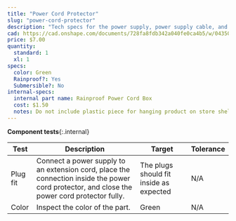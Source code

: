 ```yaml
---
title: "Power Cord Protector"
slug: "power-cord-protector"
description: "Tech specs for the power supply, power supply cable, and power cord protector in FarmBot Genesis. Visit [our shop](http://shop.farm.bot) to purchase parts."
cad: https://cad.onshape.com/documents/728fa8fdb342a040fe0ca4b5/w/0435033a7c78b02e71d0f721/e/5cc70c0abeceeaf082cf1276?renderMode=0&uiState=6255db7c46b4a5023f0ae83c
price: $7.00
quantity:
  standard: 1
  xl: 1
specs:
  color: Green
  Rainproof?: Yes
  Submersible?: No
internal-specs:
  internal part name: Rainproof Power Cord Box
  cost: $1.50
  notes: Do not include plastic piece for hanging product on store shelves.
---
```


**Component tests**{:.internal}

|Test         |Description  |Target       |Tolerance    |
|-------------|-------------|-------------|-------------|
|Plug fit     |Connect a power supply to an extension cord, place the connection inside the power cord protector, and close the power cord protector fully.|The plugs should fit inside as expected|N/A
|Color        |Inspect the color of the part.|Green|N/A
